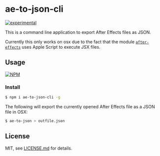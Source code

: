 # ae-to-json-cli

[![experimental](http://badges.github.io/stability-badges/dist/experimental.svg)](http://github.com/badges/stability-badges)

This is a command line application to export After Effects files as JSON.

Currently this only works on osx due to the fact that the module [`after-effects`](https://www.npmjs.com/package/after-effects) uses Apple Script to execute JSX files.

## Usage

[![NPM](https://nodei.co/npm/ae-to-json-cli.png)](https://www.npmjs.com/package/ae-to-json-cli)

### Install
```bash
$ npm i ae-to-json-cli -g
```

The following will export the currently opened After Effects file as a JSON file in OSX:
```bash
$ ae-to-json > outfile.json
```

## License

MIT, see [LICENSE.md](http://github.com/mikkoh/ae-to-json-cli/blob/master/LICENSE.md) for details.
